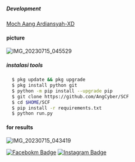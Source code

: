 ##### Development
[Moch Aang Ardiansyah-XD]()

#### picture
![IMG_20230715_045529](https://github.com/AngCyber/SCF/assets/92802033/0f069aec-041f-4ab8-85a3-9e223d4b9156)

##### instalasi tools
``` bash
  $ pkg update && pkg upgrade
  $ pkg install python git
  $ python -m pip install --upgrade pip
  $ git clone https://github.com/AngCyber/SCF
  $ cd $HOME/SCF
  $ pip install -r requirements.txt
  $ python run.py
```
#### for results
![IMG_20230715_043419](https://github.com/AngCyber/SCF/assets/92802033/51df9d9d-9e57-4389-afb3-6d56e5edc5a3)

[![Facebokm Badge](https://img.shields.io/badge/-aang.qwerty69-blue?style=flat&logo=Facebook&logoColor=white&link=https://www.facebook.com/aang.qwerty69/)](https://www.facebook.com/aang.qwerty69)
[![Instagram Badge](https://img.shields.io/badge/-aangxd.qwerty_-f01397?style=flat&logo=Instagram&logoColor=white&link=https://www.instagram.com/aangxd.qwerty_/)](https://www.instagram.com/aangxd.qwerty_/)
